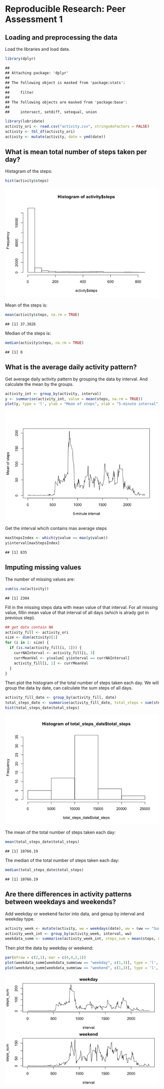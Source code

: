 # Reproducible Research: Peer Assessment 1


## Loading and preprocessing the data

Load the libraries and load data.

```r
library(dplyr)
```

```
## 
## Attaching package: 'dplyr'
## 
## The following object is masked from 'package:stats':
## 
##     filter
## 
## The following objects are masked from 'package:base':
## 
##     intersect, setdiff, setequal, union
```

```r
library(lubridate)
activity_ori <- read.csv("activity.csv", stringsAsFactors = FALSE)
activity <- tbl_df(activity_ori)
activity <- mutate(activity, date = ymd(date))
```


## What is mean total number of steps taken per day?

Histagram of the steps:

```r
hist(activity$steps)
```

![](PA1_template_files/figure-html/unnamed-chunk-2-1.png) 

Mean of the steps is:

```r
mean(activity$steps, na.rm = TRUE)
```

```
## [1] 37.3826
```

Median of the steps is:

```r
median(activity$steps, na.rm = TRUE)
```

```
## [1] 0
```


## What is the average daily activity pattern?

Get average daily activity pattern by grouping the data by interval. And calculate the mean by the groups.


```r
activity_int <- group_by(activity, interval)
y <- summarise(activity_int, value = mean(steps, na.rm = TRUE))
plot(y, type = 'l', ylab = "Mean of steps", xlab = "5-minute interval")
```

![](PA1_template_files/figure-html/unnamed-chunk-5-1.png) 

Get the interval whcih contains max average steps

```r
maxStepsIndex <- which(y$value == max(y$value))
y$interval[maxStepsIndex]
```

```
## [1] 835
```


## Imputing missing values

The number of missing values are:

```r
sum(is.na(activity))
```

```
## [1] 2304
```

Fill in the missing steps data with mean value of that interval. For all missing value, fillin mean value of that interval of all days (which is alrady got in previous step).

```r
## get data contain NA
activity_fill <- activity_ori
size <- dim(activity)[1]
for (i in 1: size) {
  if (is.na(activity_fill[i, 1])) {
    currNAInterval <- activity_fill[i, 3]
    currMeanVal <- y$value[ y$interval == currNAInterval]
    activity_fill[i, 1] <- currMeanVal
  }
}
```

Then plot the histogram of the total number of steps taken each day. We will group the data by date, can calculate the sum steps of all days.


```r
activity_fill_date <- group_by(activity_fill, date)
total_steps_date <- summarise(activity_fill_date, total_steps = sum(steps))
hist(total_steps_date$total_steps)
```

![](PA1_template_files/figure-html/unnamed-chunk-9-1.png) 

The mean of the total number of steps taken each day:


```r
mean(total_steps_date$total_steps)
```

```
## [1] 10766.19
```

The median of the total number of steps taken each day:


```r
median(total_steps_date$total_steps)
```

```
## [1] 10766.19
```


## Are there differences in activity patterns between weekdays and weekends?

Add weekday or weekend factor into data, and geoup by interval and weekday type.


```r
activity_week <- mutate(activity, ww = weekdays(date), ww = (ww == "Sunday" | ww =="Saturday"), ww = ifelse(ww, "weekend", "weekday"), ww = as.factor(ww))
activity_week_int <- group_by(activity_week, interval, ww)
weekdata_summ <- summarise(activity_week_int, steps_sum = mean(steps, na.rm = TRUE))
```

Then plot the data by weekday or weekend:

```r
par(mfrow = c(2,1), mar = c(4,4,2,1))
plot(weekdata_summ[weekdata_summ$ww == "weekday", c(1,3)], type = 'l', main = "weekday")
plot(weekdata_summ[weekdata_summ$ww == "weekend", c(1,3)], type = 'l', main = "weekend")
```

![](PA1_template_files/figure-html/unnamed-chunk-13-1.png) 

